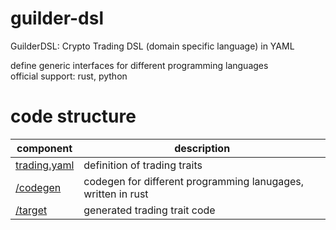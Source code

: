 # guilder-dsl
GuilderDSL: Crypto Trading DSL (domain specific language) in YAML

define generic interfaces for different programming languages  
official support: rust, python


# code structure

| component                       | description                                                  |
| ------------------------------- | ------------------------------------------------------------ |
| [trading.yaml](./trading.yaml)  | definition of trading traits                                 |
| [/codegen](./codegen/README.md) | codegen for different programming lanugages, written in rust |
| [/target](./target/README.md)   | generated trading trait code                                 |

